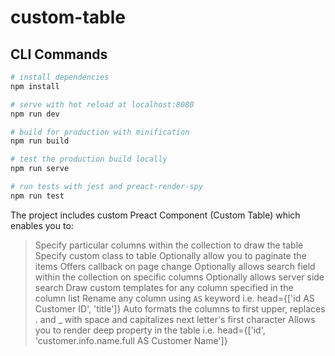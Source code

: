 # custom-table

## CLI Commands

```bash
# install dependencies
npm install

# serve with hot reload at localhost:8080
npm run dev

# build for production with minification
npm run build

# test the production build locally
npm run serve

# run tests with jest and preact-render-spy
npm run test
```

The project includes custom Preact Component (Custom Table) which enables you to:

> Specify particular columns within the collection to draw the table
> Specify custom class to table
> Optionally allow you to paginate the items
> Offers callback on page change
> Optionally allows search field within the collection on specific columns
> Optionally allows server side search
> Draw custom templates for any column specified in the column list
> Rename any column using `AS` keyword i.e. head={['id AS Customer ID', 'title']}
> Auto formats the columns to first upper, replaces . and \_ with space and capitalizes next letter's first character
> Allows you to render deep property in the table i.e. head={['id', 'customer.info.name.full AS Customer Name']}
